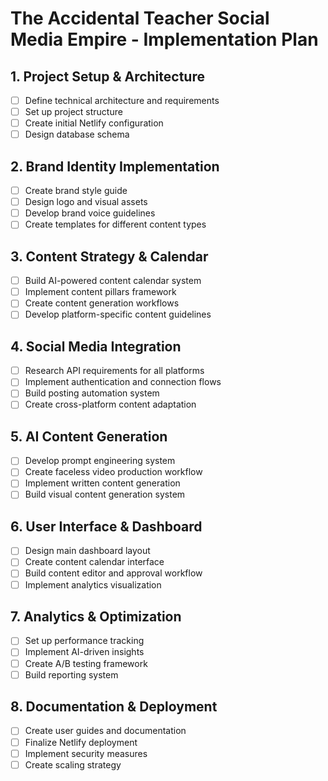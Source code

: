 # The Accidental Teacher Social Media Empire - Implementation Plan

## 1. Project Setup & Architecture
- [ ] Define technical architecture and requirements
- [ ] Set up project structure
- [ ] Create initial Netlify configuration
- [ ] Design database schema

## 2. Brand Identity Implementation
- [ ] Create brand style guide
- [ ] Design logo and visual assets
- [ ] Develop brand voice guidelines
- [ ] Create templates for different content types

## 3. Content Strategy & Calendar
- [ ] Build AI-powered content calendar system
- [ ] Implement content pillars framework
- [ ] Create content generation workflows
- [ ] Develop platform-specific content guidelines

## 4. Social Media Integration
- [ ] Research API requirements for all platforms
- [ ] Implement authentication and connection flows
- [ ] Build posting automation system
- [ ] Create cross-platform content adaptation

## 5. AI Content Generation
- [ ] Develop prompt engineering system
- [ ] Create faceless video production workflow
- [ ] Implement written content generation
- [ ] Build visual content generation system

## 6. User Interface & Dashboard
- [ ] Design main dashboard layout
- [ ] Create content calendar interface
- [ ] Build content editor and approval workflow
- [ ] Implement analytics visualization

## 7. Analytics & Optimization
- [ ] Set up performance tracking
- [ ] Implement AI-driven insights
- [ ] Create A/B testing framework
- [ ] Build reporting system

## 8. Documentation & Deployment
- [ ] Create user guides and documentation
- [ ] Finalize Netlify deployment
- [ ] Implement security measures
- [ ] Create scaling strategy